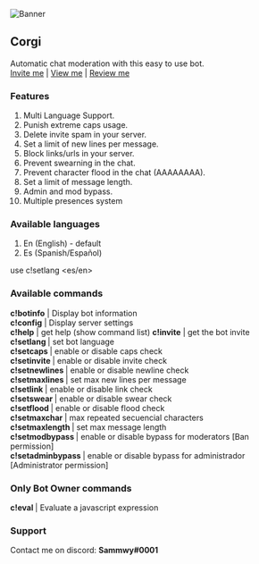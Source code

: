 ![Banner](https://i.imgur.com/jghe2cC.png)

## Corgi
Automatic chat moderation with this easy to use bot.  
[Invite me](https://discordapp.com/oauth2/authorize?client_id=698225680055271445&permissions=403565574&scope=bot) | [View me](https://top.gg/bot/698225680055271445) | [Review me](https://bots.ondiscord.xyz/bots/698225680055271445)

### Features
1. Multi Language Support.  
2. Punish extreme caps usage.  
3. Delete invite spam in your server.  
4. Set a limit of new lines per message.  
5. Block links/urls in your server.  
6. Prevent swearning in the chat.  
7. Prevent character flood in the chat (AAAAAAAA).  
8. Set a limit of message length.  
9. Admin and mod bypass.  
10. Multiple presences system

### Available languages
1. En (English) - default  
2. Es (Spanish/Español)  

use c!setlang <es/en>

### Available commands 
**c!botinfo** | Display bot information  
**c!config** | Display server settings  
**c!help** | get help (show command list) 
**c!invite** | get the bot invite  
**c!setlang <arg>** | set bot language  
**c!setcaps <arg>** | enable or disable caps check  
**c!setinvite <arg>** | enable or disable invite check  
**c!setnewlines <arg>** | enable or disable newline check  
**c!setmaxlines <arg>** | set max new lines per message  
**c!setlink <arg>** | enable or disable link check  
**c!setswear <arg>** | enable or disable swear check  
**c!setflood <arg>** | enable or disable flood check  
**c!setmaxchar <arg>** | max repeated secuencial characters  
**c!setmaxlength <arg>** | set max message length  
**c!setmodbypass <arg>** | enable or disable bypass for moderators [Ban permission]  
**c!setadminbypass <arg>** | enable or disable bypass for administrador [Administrator permission]  

### Only Bot Owner commands 
**c!eval <expression>** | Evaluate a javascript expression  

### Support
Contact me on discord: **Sammwy#0001**
